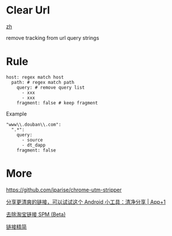 # Clear Url

[zh](./readme.md)

remove tracking from url query strings

# Rule

```
host: regex match host
  path: # regex match path
    query: # remove query list
      - xxx
      - xxx
    fragment: false # keep fragment
```

Example

```
"www\\.douban\\.com":
  ".*":
    query:
      - source
      - dt_dapp
    fragment: false
```

# More

https://github.com/jparise/chrome-utm-stripper

[分享更清爽的链接，可以试试这个 Android 小工具：清净分享 | App+1](https://sspai.com/post/45317)

[去除淘宝链接 SPM (Beta)](https://greasyfork.org/zh-CN/scripts/373176-%E5%8E%BB%E9%99%A4%E6%B7%98%E5%AE%9D%E9%93%BE%E6%8E%A5-spm-beta)

[链接精简](https://greasyfork.org/zh-CN/scripts/29788-%E9%93%BE%E6%8E%A5%E7%B2%BE%E7%AE%80/code)